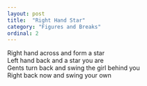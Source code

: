 ```yaml
---
layout: post
title:  "Right Hand Star"
category: "Figures and Breaks"
ordinal: 2
---
```


Right hand across and form a star   
Left hand back and a star you are   
Gents turn back and swing the girl behind you   
Right back now and swing your own
